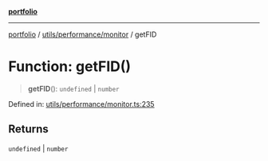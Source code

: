 [**portfolio**](../../../../README.md)

***

[portfolio](../../../../modules.md) / [utils/performance/monitor](../README.md) / getFID

# Function: getFID()

> **getFID**(): `undefined` \| `number`

Defined in: [utils/performance/monitor.ts:235](https://github.com/tnorlund/Portfolio/blob/68e539b07fcffb5bd017356efc92a2650ce68f54/portfolio/utils/performance/monitor.ts#L235)

## Returns

`undefined` \| `number`
